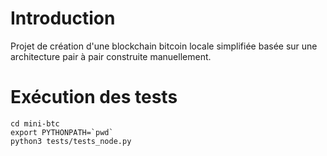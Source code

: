 # Introduction
Projet de création d'une blockchain bitcoin locale simplifiée
basée sur une architecture pair à pair construite manuellement.

# Exécution des tests
```shell
cd mini-btc
export PYTHONPATH=`pwd`
python3 tests/tests_node.py
```
